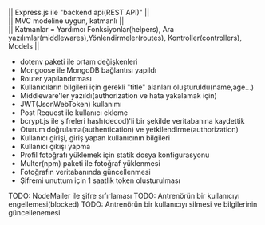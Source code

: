 || Express.js ile "backend api(REST API)" ||<br>
|| MVC modeline uygun, katmanlı ||<br>
|| Katmanlar = Yardımcı Fonksiyonlar(helpers), Ara yazılımlar(middlewares),Yönlendirmeler(routes), Kontroller(controllers), Models ||

- dotenv paketi ile ortam değişkenleri
- Mongoose ile MongoDB bağlantısı yapıldı
- Router yapılandırması
- Kullanıcıların bilgileri için gerekli "title" alanları oluşturuldu(name,age...)
- Middleware'ler yazıldı(authorization ve hata yakalamak için)
- JWT(JsonWebToken) kullanımı
- Post Request ile kullanıcı ekleme
- bcrypt.js ile şifreleri hash(decod)'li bir şekilde veritabanına kaydettik
- Oturum doğrulama(authentication) ve yetkilendirme(authorization)
- Kullanıcı girişi, giriş yapan kullanıcının bilgileri
- Kullanıcı çıkışı yapma
- Profil fotoğrafı yüklemek için statik dosya konfigurasyonu
- Multer(npm) paketi ile fotoğraf yüklenmesi
- Fotoğrafın veritabanında güncellenmesi
- Şifremi unuttum için 1 saatlik token oluşturulması

TODO: NodeMailer ile şifre sıfırlaması
TODO: Antrenörün bir kullanıcıyı engellemesi(blocked)
TODO: Antrenörün bir kullanıcıyı silmesi ve bilgilerinin güncellenemesi
